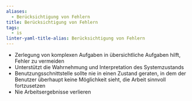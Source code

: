 ```yaml
---
aliases:
  - Berücksichtigung von Fehlern
title: Berücksichtigung von Fehlern
tags:
  - is
linter-yaml-title-alias: Berücksichtigung von Fehlern
---
```

- Zerlegung von komplexen Aufgaben in übersichtliche Aufgaben hilft, Fehler zu vermeiden
- Unterstützt die Wahrnehmung und Interpretation des Systemzustands
- Benutzungsschnittstelle sollte nie in einen Zustand geraten, in dem der Benutzer überhaupt keine Möglichkeit sieht, die Arbeit sinnvoll fortzusetzen
- Nie Arbeitsergebnisse verlieren